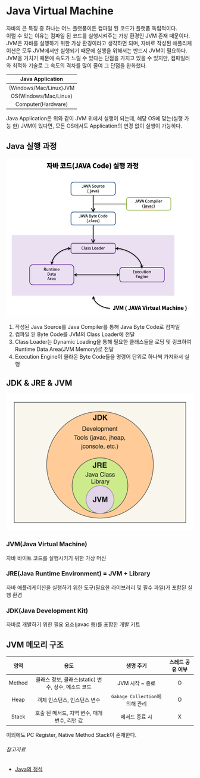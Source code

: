 # Java Virtual Machine

자바의 큰 특징 중 하나는 어느 플랫폼이든 컴파일 된 코드가 플랫폼 독립적이다.  
이럴 수 있는 이유는 컴파일 된 코드를 실행시켜주는 가상 환경인 JVM 존재 때문이다. JVM은 자바를 실행하기 위한 가상 환경이라고 생각하면 되며, 자바로 작성된 애플리케이션은 모두 JVM에서만 실행되기 때문에
실행을 위해서는 반드시 JVM이 필요하다.  
JVM을 거치기 때문에 속도가 느릴 수 있다는 단점을 가지고 있을 수 있지만, 컴파일러와 최적화 기술로 그 속도의 격차를 많이 줄여 그 단점을 완화했다.

|    Java Application    |
|:----------------------:|
| (Windows/Mac/Linux)JVM |
| OS(Windows/Mac/Linux)  |
|   Computer(Hardware)   |

Java Application은 위와 같이 JVM 위에서 실행이 되는데, 해당 OS에 맞는(실행 가능 한) JVM이 있다면, 모든 OS에서도 Application의 변경 없이 실행이 가능하다.

## Java 실행 과정

![img.png](../image/java_excution_process.png)

1. 작성된 Java Source를 Java Compiler를 통해 Java Byte Code로 컴파일
2. 컴파일 된 Byte Code를 JVM의 Class Loader에 전달
3. Class Loader는 Dynamic Loading을 통해 필요한 클래스들을 로딩 및 링크하여 Runtime Data Area(JVM Memory)로 전달
4. Execution Engine이 올라온 Byte Code들을 명령어 단위로 하나씩 가져와서 실행

## JDK & JRE & JVM

![img.png](../image/java_jdk_diagram.png)

### JVM(Java Virtual Machine)

자바 바이트 코드를 실행시키기 위한 가상 머신

### JRE(Java Runtime Environment) = JVM + Library

자바 애플리케이션을 실행하기 위한 도구(필요한 라이브러리 및 필수 파일)가 포함된 실행 환경

### JDK(Java Development Kit)

자바로 개발하기 위한 필요 요소(javac 등)를 포함한 개발 키트

## JVM 메모리 구조

|         영역          |                 용도                  |           생명 주기            | 스레드 공유 여부 |
|:-------------------:|:-----------------------------------:|:--------------------------:|:---------:|
|       Method        | 클래스 정보, 클래스(static) 변수, 상수, 메소드 코드  |        JVM 시작 ~ 종료         |     O     |
|        Heap         |          객체 인스턴스, 인스턴스 변수           | `Gabage Collection`에 의해 관리 |     O     |
|        Stack        |    호출 된 메서드, 지역 변수, 매개 변수, 리턴 값     |          메서드 종료 시          |     X     |

이외에도 PC Register, Native Method Stack이 존재한다.


###### 참고자료

- [Java의 정석](https://www.aladin.co.kr/shop/wproduct.aspx?ItemId=76083001)